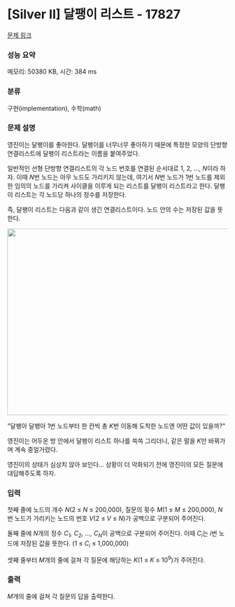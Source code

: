 # [Silver II] 달팽이 리스트 - 17827 

[문제 링크](https://www.acmicpc.net/problem/17827) 

### 성능 요약

메모리: 50380 KB, 시간: 384 ms

### 분류

구현(implementation), 수학(math)

### 문제 설명

<p>영진이는 달팽이를 좋아한다. 달팽이를 너무너무 좋아하기 때문에 특정한 모양의 단방향 연결리스트에 달팽이 리스트라는 이름을 붙여주었다.</p>

<p>일반적인 선형 단방향 연결리스트의 각 노드 번호를 연결된 순서대로 1, 2, ..., <em>N</em>이라 하자. 이때 <em>N</em>번 노드는 아무 노드도 가리키지 않는데, 여기서 <em>N</em>번 노드가 1번 노드를 제외한 임의의 노드를 가리켜 사이클을 이루게 되는 리스트를 달팽이 리스트라고 한다. 달팽이 리스트는 각 노드당 하나의 정수를 저장한다.</p>

<p>즉, 달팽이 리스트는 다음과 같이 생긴 연결리스트이다. 노드 안의 수는 저장된 값을 뜻한다.</p>

<p style="text-align: center;"><img alt="" src="https://upload.acmicpc.net/9c987950-3731-49c1-bab6-8e545e8d54bc/-/preview/" style="height: 426px; width: 560px;"></p>

<p>"달팽아 달팽아 1번 노드부터 한 칸씩 총 <em>K</em>번 이동해 도착한 노드엔 어떤 값이 있을까?"</p>

<p>영진이는 어두운 방 안에서 달팽이 리스트 하나를 쓱쓱 그리더니, 같은 말을 <em>K</em>만 바꿔가며 계속 중얼거렸다.</p>

<p>영진이의 상태가 심상치 않아 보인다... 상황이 더 악화되기 전에 영진이의 모든 질문에 대답해주도록 하자.</p>

### 입력 

 <p>첫째 줄에 노드의 개수 <em>N</em>(2 ≤ <em>N</em> ≤ 200,000), 질문의 횟수 <em>M</em>(1 ≤<em> M</em> ≤ 200,000), <em>N</em>번 노드가 가리키는 노드의 번호 <em>V</em>(2 ≤ <em>V</em> ≤ <em>N</em>)가 공백으로 구분되어 주어진다.</p>

<p>둘째 줄에 <em>N</em>개의 정수 <em>C<sub>1</sub>, C<sub>2</sub>, …, C<sub>N</sub></em>이 공백으로 구분되어 주어진다. 이때 <em>C<sub>i</sub></em>는 <em>i</em>번 노드에 저장된 값을 뜻한다. (1 ≤ <em>C<sub>i</sub></em> ≤ 1,000,000)</p>

<p>셋째 줄부터 <em>M</em>개의 줄에 걸쳐 각 질문에 해당하는 <em>K</em>(1 ≤ <em>K</em> ≤ 10<sup>9</sup>)가 주어진다.</p>

### 출력 

 <p><em>M</em>개의 줄에 걸쳐 각 질문의 답을 출력한다.</p>

